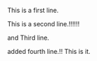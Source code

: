 This is a first line.

This is a second line.!!!!!!

and Third line.

added fourth line.!! This is it.
